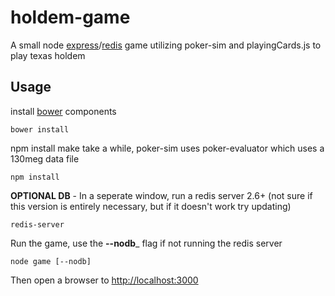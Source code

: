 holdem-game
===========

A small node [express](http://expressjs.com)/[redis](http://redis.io) game utilizing poker-sim and playingCards.js to play texas holdem


Usage
----------

install [bower](http://bower.io) components
```
bower install
```

npm install make take a while, poker-sim uses poker-evaluator which uses a 130meg data file
```
npm install
```

**OPTIONAL DB** - In a seperate window, run a redis server 2.6+ (not sure if this version is entirely necessary, but if it doesn't work try updating)
```
redis-server
```

Run the game, use the **--nodb**_ flag if not running the redis server
```
node game [--nodb]
```

Then open a browser to [http://localhost:3000](http://localhost:3000)
